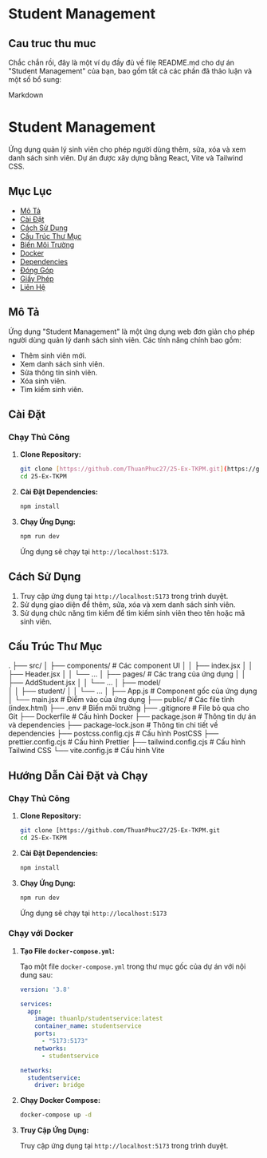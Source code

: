 # Student Management
## Cau truc thu muc
Chắc chắn rồi, đây là một ví dụ đầy đủ về file README.md cho dự án "Student Management" của bạn, bao gồm tất cả các phần đã thảo luận và một số bổ sung:

Markdown

# Student Management

Ứng dụng quản lý sinh viên cho phép người dùng thêm, sửa, xóa và xem danh sách sinh viên. Dự án được xây dựng bằng React, Vite và Tailwind CSS.

## Mục Lục

* [Mô Tả](#mô-tả)
* [Cài Đặt](#cài-đặt)
* [Cách Sử Dụng](#cách-sử-dụng)
* [Cấu Trúc Thư Mục](#cấu-trúc-thư-mục)
* [Biến Môi Trường](#biến-môi-trường)
* [Docker](#docker)
* [Dependencies](#dependencies)
* [Đóng Góp](#đóng-góp)
* [Giấy Phép](#giấy-phép)
* [Liên Hệ](#liên-hệ)

## Mô Tả

Ứng dụng "Student Management" là một ứng dụng web đơn giản cho phép người dùng quản lý danh sách sinh viên. Các tính năng chính bao gồm:

* Thêm sinh viên mới.
* Xem danh sách sinh viên.
* Sửa thông tin sinh viên.
* Xóa sinh viên.
* Tìm kiếm sinh viên.

## Cài Đặt

### Chạy Thủ Công

1.  **Clone Repository:**

    ```bash
    git clone [https://github.com/ThuanPhuc27/25-Ex-TKPM.git](https://github.com/ThuanPhuc27/25-Ex-TKPM.git)
    cd 25-Ex-TKPM
    ```

2.  **Cài Đặt Dependencies:**

    ```bash
    npm install
    ```

3.  **Chạy Ứng Dụng:**

    ```bash
    npm run dev
    ```

    Ứng dụng sẽ chạy tại `http://localhost:5173`.

## Cách Sử Dụng

1.  Truy cập ứng dụng tại `http://localhost:5173` trong trình duyệt.
2.  Sử dụng giao diện để thêm, sửa, xóa và xem danh sách sinh viên.
3.  Sử dụng chức năng tìm kiếm để tìm kiếm sinh viên theo tên hoặc mã sinh viên.

## Cấu Trúc Thư Mục

.
├── src/
│   ├── components/      # Các component UI 
│   │   ├── index.jsx
│   │   ├── Header.jsx
│   │   └── ...
│   ├── pages/           # Các trang của ứng dụng
│   │   ├── AddStudent.jsx
│   │   └── ...
│   ├── model/          
│   │   ├── student/
│   │   └── ...
│   ├── App.js           # Component gốc của ứng dụng
│   └── main.jsx         # Điểm vào của ứng dụng
├── public/              # Các file tĩnh (index.html)
├── .env                 # Biến môi trường
├── .gitignore           # File bỏ qua cho Git
├── Dockerfile           # Cấu hình Docker
├── package.json         # Thông tin dự án và dependencies
├── package-lock.json    # Thông tin chi tiết về dependencies
├── postcss.config.cjs   # Cấu hình PostCSS
├── prettier.config.cjs # Cấu hình Prettier
├── tailwind.config.cjs # Cấu hình Tailwind CSS
└── vite.config.js      # Cấu hình Vite

## Hướng Dẫn Cài Đặt và Chạy

### Chạy Thủ Công

1.  **Clone Repository:**

    ```bash
    git clone [https://github.com/ThuanPhuc27/25-Ex-TKPM.git
    cd 25-Ex-TKPM
    ```

2.  **Cài Đặt Dependencies:**

    ```bash
    npm install
    ```

3.  **Chạy Ứng Dụng:**

    ```bash
    npm run dev
    ```

    Ứng dụng sẽ chạy tại `http://localhost:5173` 

### Chạy với Docker

1.  **Tạo File `docker-compose.yml`:**

    Tạo một file `docker-compose.yml` trong thư mục gốc của dự án với nội dung sau:

    ```yaml
    version: '3.8'

    services:
      app:
        image: thuanlp/studentservice:latest
        container_name: studentservice
        ports:
          - "5173:5173"
        networks:
          - studentservice

    networks:
      studentservice:
        driver: bridge
    ```

2.  **Chạy Docker Compose:**

    ```bash
    docker-compose up -d
    ```

3.  **Truy Cập Ứng Dụng:**

    Truy cập ứng dụng tại `http://localhost:5173` trong trình duyệt.


